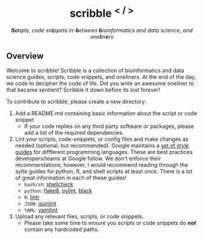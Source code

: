 <div align="center">
   
  <h1>scribble <sup>< / ></sup></h1>
  
  _**Scr**ipts, code sn**i**ppets in-**b**etween **b**ioinformatics and data science, and one**l**in**e**rs_
 
</div>

## Overview
Welcome to scribble! Scribble is a collection of bioinformatics and data science guides, scripts, code snippets, and oneliners. At the end of the day, we code to decipher the code of life. Did you write an awesome oneliner to that became sentient? Scribble it down before its lost forever!

To contribute to scribble, please create a new directory:
  
1. Add a README.md containing basic information about the script or code snippet
    - If your code replies on any third party software or packages, please add a list of the required dependencies.  
2. Lint your scripts, code-snippets, or config files and make changes as needed (optional, but recommended). Google maintains a [set of style guides](https://google.github.io/styleguide/) for diffferent programming languages. These are best practices developers/teams at Google follow. We don't enforce their recommendations; however, I would recommend reading through the sytle guides for python, R, and shell scripts at least once. There is a lot of great information in each of these guides!
    - `bash/sh`: [shellcheck](https://www.shellcheck.net/)
    - `python`: [flake8](https://github.com/pycqa/flake8), [pylint](https://pylint.pycqa.org/en/latest/), [black](https://black.vercel.app/)
    - `R`: [lintr](https://cran.r-project.org/web/packages/lintr/readme/README.html)
    - `JSON`: [jsonlint](https://jsonlint.com/)
    - `YAML`: [yamllint](http://www.yamllint.com/)
3. Upload any relevant files, scripts, or code snippets.
    - Please take some time to ensure you scripts or code snippets do ***not*** contain any hardcoded paths.
